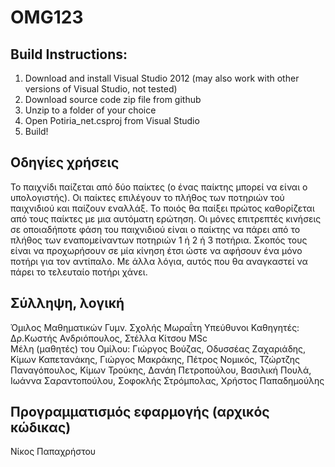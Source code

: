 OMG123
======

Build Instructions:
---------------------------
1. Download and install Visual Studio 2012 (may also work with other versions of Visual Studio, not tested)
2. Download source code zip file from github
3. Unzip to a folder of your choice
4. Open Potiria_net.csproj from Visual Studio 
5. Build!

Οδηγίες χρήσεις
----------------
Το παιχνίδι παίζεται από δύο παίκτες (ο ένας παίκτης μπορεί να είναι ο υπολογιστής). Οι παίκτες επιλέγουν το πλήθος των ποτηριών τού παιχνιδιού και παίζουν εναλλάξ. Το ποιός θα παίξει πρώτος καθορίζεται από τους παίκτες με μια αυτόματη ερώτηση. Οι μόνες επιτρεπτές κινήσεις σε οποιαδήποτε φάση του παιχνιδιού είναι ο παίκτης να πάρει από το πλήθος των εναπομείναντων ποτηριών 1 ή 2 ή 3 ποτήρια. Σκοπός τους είναι να προχωρήσουν σε μία κίνηση έτσι ώστε να αφήσουν ένα μόνο ποτήρι για τον αντίπαλο. Με άλλα λόγια, αυτός που θα αναγκαστεί να πάρει το τελευταίο ποτήρι χάνει.

Σύλληψη, λογική
---------------
Όμιλος Μαθηματικών Γυμν. Σχολής Μωραΐτη
Υπεύθυνοι Καθηγητές: Δρ.Κωστής Ανδριόπουλος, Στέλλα Κίτσου MSc     
Μέλη (μαθητές) του Ομίλου: Γιώργος Βούζας, Οδυσσέας Ζαχαριάδης, Κίμων Καπετανάκης, Γιώργος Μακράκης, Πέτρος Νομικός, Τζώρτζης Παναγόπουλος, Κίμων Τρούκης, Δανάη Πετροπούλου, Βασιλική Πουλά, Ιωάννα Σαραντοπούλου, Σοφοκλής Στρόμπολας, Χρήστος Παπαδημούλης

Προγραμματισμός εφαρμογής (αρχικός κώδικας)
-------------------------------------------
Νίκος Παπαχρήστου

